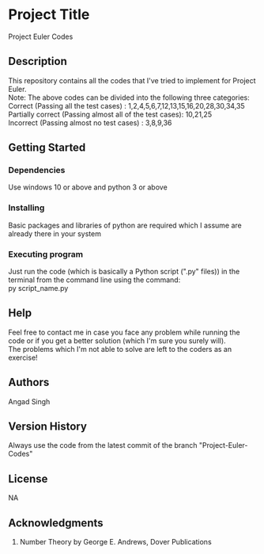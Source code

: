 # Project Title

Project Euler Codes

## Description

This repository contains all the codes that I've tried to implement for Project Euler.  
Note: The above codes can be divided into the following three categories:  
Correct (Passing all the test cases)                    : 1,2,4,5,6,7,12,13,15,16,20,28,30,34,35  
Partially correct (Passing almost all of the test cases): 10,21,25  
Incorrect (Passing almost no test cases)                : 3,8,9,36

## Getting Started

### Dependencies

Use windows 10 or above and python 3 or above

### Installing

Basic packages and libraries of python are required which I assume are already there in your system

### Executing program

Just run the code (which is basically a Python script (".py" files)) in the terminal from the command line using the command:  
py script_name.py

## Help

Feel free to contact me in case you face any problem while running the code or if you get a better solution (which I'm sure you surely will).  
The problems which I'm not able to solve are left to the coders as an exercise!

## Authors

Angad Singh

## Version History

Always use the code from the latest commit of the branch "Project-Euler-Codes"

## License

NA

## Acknowledgments
1. Number Theory by George E. Andrews, Dover Publications
